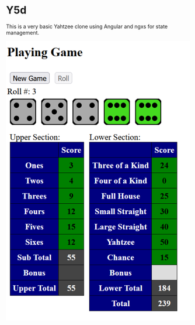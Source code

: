 # Y5d

This is a very basic Yahtzee clone using Angular and ngxs for state management.

![Screen Shot of Game](./game_screen_shot1.png)